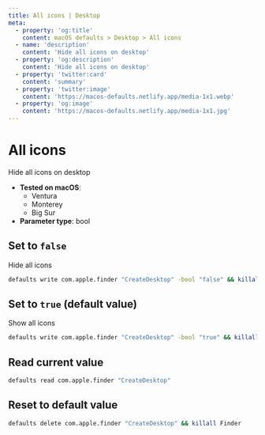 ```yaml
---
title: All icons | Desktop
meta:
  - property: 'og:title'
    content: macOS defaults > Desktop > All icons
  - name: 'description'
    content: 'Hide all icons on desktop'
  - property: 'og:description'
    content: 'Hide all icons on desktop'
  - property: 'twitter:card'
    content: 'summary'
  - property: 'twitter:image'
    content: 'https://macos-defaults.netlify.app/media-1x1.webp'
  - property: 'og:image'
    content: 'https://macos-defaults.netlify.app/media-1x1.jpg'
---
```


# All icons

Hide all icons on desktop

<!-- break lists -->

- **Tested on macOS**:
  - Ventura
  - Monterey
  - Big Sur
- **Parameter type**: bool

## Set to `false`

Hide all icons

```bash
defaults write com.apple.finder "CreateDesktop" -bool "false" && killall Finder
```

## Set to `true` (default value)

Show all icons

```bash
defaults write com.apple.finder "CreateDesktop" -bool "true" && killall Finder
```

## Read current value

```bash
defaults read com.apple.finder "CreateDesktop"
```

## Reset to default value

```bash
defaults delete com.apple.finder "CreateDesktop" && killall Finder
```

